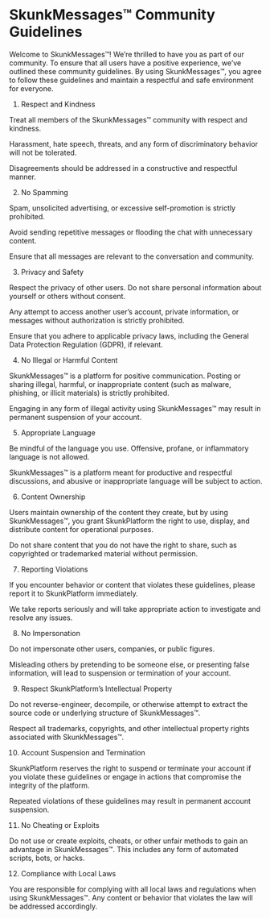 # SkunkMessages™ Community Guidelines

Welcome to SkunkMessages™! We’re thrilled to have you as part of our community. To ensure that all users have a positive experience, we’ve outlined these community guidelines. By using SkunkMessages™, you agree to follow these guidelines and maintain a respectful and safe environment for everyone.

1. Respect and Kindness

Treat all members of the SkunkMessages™ community with respect and kindness.

Harassment, hate speech, threats, and any form of discriminatory behavior will not be tolerated.

Disagreements should be addressed in a constructive and respectful manner.


2. No Spamming

Spam, unsolicited advertising, or excessive self-promotion is strictly prohibited.

Avoid sending repetitive messages or flooding the chat with unnecessary content.

Ensure that all messages are relevant to the conversation and community.


3. Privacy and Safety

Respect the privacy of other users. Do not share personal information about yourself or others without consent.

Any attempt to access another user’s account, private information, or messages without authorization is strictly prohibited.

Ensure that you adhere to applicable privacy laws, including the General Data Protection Regulation (GDPR), if relevant.


4. No Illegal or Harmful Content

SkunkMessages™ is a platform for positive communication. Posting or sharing illegal, harmful, or inappropriate content (such as malware, phishing, or illicit materials) is strictly prohibited.

Engaging in any form of illegal activity using SkunkMessages™ may result in permanent suspension of your account.


5. Appropriate Language

Be mindful of the language you use. Offensive, profane, or inflammatory language is not allowed.

SkunkMessages™ is a platform meant for productive and respectful discussions, and abusive or inappropriate language will be subject to action.


6. Content Ownership

Users maintain ownership of the content they create, but by using SkunkMessages™, you grant SkunkPlatform the right to use, display, and distribute content for operational purposes.

Do not share content that you do not have the right to share, such as copyrighted or trademarked material without permission.


7. Reporting Violations

If you encounter behavior or content that violates these guidelines, please report it to SkunkPlatform immediately.

We take reports seriously and will take appropriate action to investigate and resolve any issues.


8. No Impersonation

Do not impersonate other users, companies, or public figures.

Misleading others by pretending to be someone else, or presenting false information, will lead to suspension or termination of your account.


9. Respect SkunkPlatform’s Intellectual Property

Do not reverse-engineer, decompile, or otherwise attempt to extract the source code or underlying structure of SkunkMessages™.

Respect all trademarks, copyrights, and other intellectual property rights associated with SkunkMessages™.


10. Account Suspension and Termination

SkunkPlatform reserves the right to suspend or terminate your account if you violate these guidelines or engage in actions that compromise the integrity of the platform.

Repeated violations of these guidelines may result in permanent account suspension.


11. No Cheating or Exploits

Do not use or create exploits, cheats, or other unfair methods to gain an advantage in SkunkMessages™. This includes any form of automated scripts, bots, or hacks.


12. Compliance with Local Laws

You are responsible for complying with all local laws and regulations when using SkunkMessages™. Any content or behavior that violates the law will be addressed accordingly.